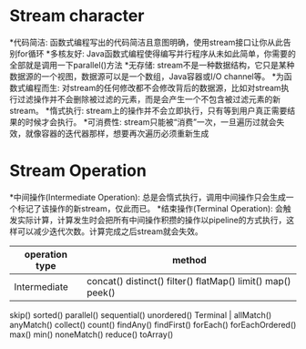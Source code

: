 # Stream character
*代码简洁:
函数式编程写出的代码简洁且意图明确，使用stream接口让你从此告别for循环
*多核友好:
Java函数式编程使得编写并行程序从未如此简单，你需要的全部就是调用一下parallel()方法
*无存储:
stream不是一种数据结构，它只是某种数据源的一个视图，数据源可以是一个数组，Java容器或I/O channel等。
*为函数式编程而生:
对stream的任何修改都不会修改背后的数据源，比如对stream执行过滤操作并不会删除被过滤的元素，而是会产生一个不包含被过滤元素的新stream。
*惰式执行:
stream上的操作并不会立即执行，只有等到用户真正需要结果的时候才会执行。
*可消费性:
stream只能被“消费”一次，一旦遍历过就会失效，就像容器的迭代器那样，想要再次遍历必须重新生成

# Stream Operation
*中间操作(Intermediate Operation):
总是会惰式执行，调用中间操作只会生成一个标记了该操作的新stream，仅此而已。
*结束操作(Terminal Operation):
会触发实际计算，计算发生时会把所有中间操作积攒的操作以pipeline的方式执行，这样可以减少迭代次数。计算完成之后stream就会失效。

operation type | method
---------------|----------------
Intermediate   | concat() distinct() filter() flatMap() limit() map() peek()
skip() sorted() parallel() sequential() unordered()
Terminal       | allMatch() anyMatch() collect() count() findAny() findFirst()
forEach() forEachOrdered() max() min() noneMatch() reduce() toArray()







